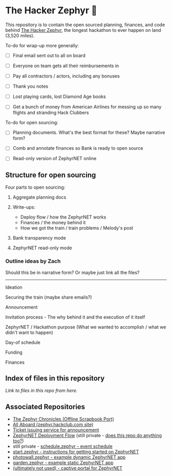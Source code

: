 # The Hacker Zephyr 🚂

This repository is to contain the open sourced planning, finances, and code behind [The Hacker Zephyr](https://zephyr.hackclub.com), the longest hackathon to ever happen on land (3,520 miles).

To-do for wrap-up more generally:

- [ ] Final email sent out to all on board

- [ ] Everyone on team gets all their reimbursements in

- [ ] Pay all contractors / actors, including any bonuses

- [ ] Thank you notes

- [ ] Lost playing cards, lost Diamond Age books

- [ ] Get a bunch of money from American Airlines for messing up so many flights and stranding Hack Clubbers

To-do for open sourcing:

- [ ] Planning documents. What's the best format for these? Maybe narrative form?

- [ ] Comb and annotate finances so Bank is ready to open source

- [ ] Read-only version of ZephyrNET online

## Structure for open sourcing

Four parts to open sourcing:

1. Aggregate planning docs
2. Write-ups:

   - Deploy flow / how the ZephyrNET works
   - Finances / the money behind it
   - How we got the train / train problems / Melody's post

3. Bank transparency mode
4. ZephyrNET read-only mode

### Outline ideas by Zach

Should this be in narrative form? Or maybe just link all the files?

---

Ideation

Securing the train (maybe share emails?)

Announcement

Invitation process - The why behind it and the execution of it itself

ZephyrNET / Hackathon purpose (What we wanted to accomplish / what we didn't want to happen)

Day-of schedule

Funding

Finances

## Index of files in this repository

_Link to files in this repo from here._

## Associated Repositories

- [The Zephyr Chronicles (Offline Scrapbook Port)](https://github.com/hackclub/the-zephyr-chronicles)
- [All Aboard (zephyr.hackclub.com site)](https://github.com/hackclub/all-aboard)
- [Ticket issuing service for announcement](https://github.com/hackclub/tickets-all-aboard)
- [ZephyrNET Deployment Flow](https://github.com/hackclub/zephyr-deploy-service) (still private - [does this repo do anything too?](https://github.com/hackclub/deploy))
- still private - [schedule.zephyr - event schedule](https://github.com/hackclub/zephyr-hub)
- [start.zephyr - instructions for getting started on ZephyrNET](https://github.com/hackclub/start.zephyr)
- [photowall.zephyr - example dynamic ZephyrNET app](https://github.com/hackclub/photowall.zephyr)
- [garden.zephyr - example static ZephyrNET app](https://github.com/hackclub/garden.zephyr)
- [(ultimately not used) - captive portal for ZephyrNET](https://github.com/hackclub/captive.zephyr)
